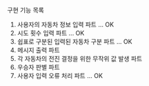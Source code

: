 구현 기능 목록
1. 사용자의 자동차 정보 입력 파트 ... OK
2. 시도 횟수 입력 파트 ... OK
3. 쉽표로 구분된 입력된 자동차 구분 파트 ... OK
4. 메시지 출력 파트
5. 각 자동차의 전진 결정을 위한 무작위 값 발생 파트
6. 우승자 판별 파트
7. 사용자 입력 오류 처리 파트 ... OK